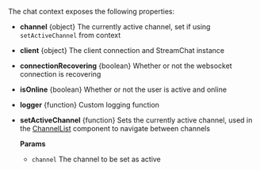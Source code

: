 The chat context exposes the following properties:

- **channel** {object} The currently active channel, set if using `setActiveChannel` from context
- **client** {object} The client connection and StreamChat instance
- **connectionRecovering** {boolean} Whether or not the websocket connection is recovering
- **isOnline** {boolean} Whether or not the user is active and online
- **logger** {function} Custom logging function
- **setActiveChannel** {function} Sets the currently active channel, used in the [ChannelList](#channellist) component to navigate between channels

  **Params**

  - `channel` The channel to be set as active